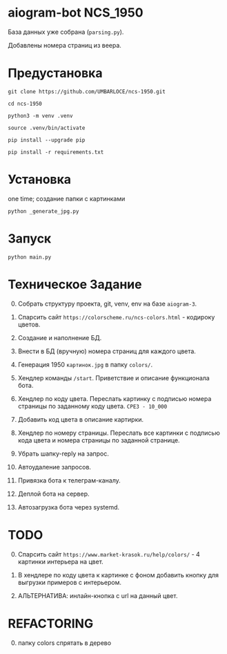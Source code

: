 # aiogram-bot NCS_1950

База данных уже собрана (`parsing.py`).

Добавлены номера страниц из веера.


# Предустановка

`git clone https://github.com/UMBARLOCE/ncs-1950.git`

`cd ncs-1950`

`python3 -m venv .venv`

`source .venv/bin/activate`

`pip install --upgrade pip`

`pip install -r requirements.txt`


# Установка

one time; создание папки с картинками

`python _generate_jpg.py`


# Запуск

`python main.py`


# Техническое Задание

00. Собрать структуру проекта, git, venv, env на базе `aiogram-3`.

00. Спарсить сайт `https://colorscheme.ru/ncs-colors.html` - кодироку цветов.

00. Создание и наполнение БД.

00. Внести в БД (вручную) номера страниц для каждого цвета.

00. Генерация 1950 `картинок.jpg` в папку `colors/`.

00. Хендлер команды `/start`.
Приветствие и описание функционала бота.

00. Хендлер по коду цвета.
Переслать картинку с подписью номера страницы по заданному коду цвета.
`СРЕЗ - 10_000`

00. Добавить код цвета в описание картирки.

00. Хендлер по номеру страницы.
Переслать все картинки с подписью кода цвета и номера страницы по заданной странице.

00. Убрать шапку-reply на запрос.

00. Автоудаление запросов.

00. Привязка бота к телеграм-каналу.

00. Деплой бота на сервер.

00. Автозагрузка бота через systemd.


# TODO


00. Спарсить сайт `https://www.market-krasok.ru/help/colors/` - 4 картинки интерьера на цвет.

00. В хендлере по коду цвета к картинке с фоном добавить кнопку для выгрузки примеров с интерьером.

00. АЛЬТЕРНАТИВА: инлайн-кнопка с url на данный цвет.


# REFACTORING

00. папку colors спрятать в дерево
